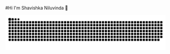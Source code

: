 #Hi I'm Shavishka Niluvinda 👋

![snake gif](https://github.com/Shavishka/Shavishka/blob/output/github-contribution-grid-snake-dark.svg)
